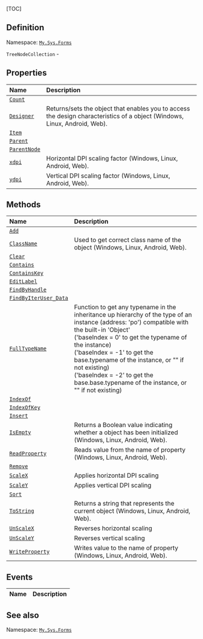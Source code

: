 [TOC]
## Definition
Namespace: [`My.Sys.Forms`](My.Sys.Forms.md)

`TreeNodeCollection` - 

## Properties
|Name|Description|
| :------------ | :------------ |
|[`Count`]("TreeNodeCollection.Count.md")||
|[`Designer`]("My.Sys.Object.Designer.md")|Returns/sets the object that enables you to access the design characteristics of a object (Windows, Linux, Android, Web).|
|[`Item`]("TreeNodeCollection.Item.md")||
|[`Parent`]("TreeNodeCollection.Parent.md")||
|[`ParentNode`]("TreeNodeCollection.ParentNode.md")||
|[`xdpi`]("My.Sys.Object.xdpi.md")|Horizontal DPI scaling factor (Windows, Linux, Android, Web).|
|[`ydpi`]("My.Sys.Object.ydpi.md")|Vertical DPI scaling factor (Windows, Linux, Android, Web).|

## Methods
|Name|Description|
| :------------ | :------------ |
|[`Add`]("TreeNodeCollection.Add.md")||
|[`ClassName`]("My.Sys.Object.ClassName.md")|Used to get correct class name of the object (Windows, Linux, Android, Web).|
|[`Clear`]("TreeNodeCollection.Clear.md")||
|[`Contains`]("TreeNodeCollection.Contains.md")||
|[`ContainsKey`]("TreeNodeCollection.ContainsKey.md")||
|[`EditLabel`]("TreeNodeCollection.EditLabel.md")||
|[`FindByHandle`]("TreeNodeCollection.FindByHandle.md")||
|[`FindByIterUser_Data`]("TreeNodeCollection.FindByIterUser_Data.md")||
|[`FullTypeName`]("My.Sys.Object.FullTypeName.md")|Function to get any typename in the inheritance up hierarchy of the type of an instance (address: 'po') compatible with the built-in 'Object' <br>  ('baseIndex =  0' to get the typename of the instance) <br>  ('baseIndex = -1' to get the base.typename of the instance, or "" if not existing) <br>  ('baseIndex = -2' to get the base.base.typename of the instance, or "" if not existing)|
|[`IndexOf`]("TreeNodeCollection.IndexOf.md")||
|[`IndexOfKey`]("TreeNodeCollection.IndexOfKey.md")||
|[`Insert`]("TreeNodeCollection.Insert.md")||
|[`IsEmpty`]("My.Sys.Object.IsEmpty.md")|Returns a Boolean value indicating whether a object has been initialized (Windows, Linux, Android, Web).|
|[`ReadProperty`]("My.Sys.Object.ReadProperty.md")|Reads value from the name of property (Windows, Linux, Android, Web).|
|[`Remove`]("TreeNodeCollection.Remove.md")||
|[`ScaleX`]("My.Sys.Object.ScaleX.md")|Applies horizontal DPI scaling|
|[`ScaleY`]("My.Sys.Object.ScaleY.md")|Applies vertical DPI scaling|
|[`Sort`]("TreeNodeCollection.Sort.md")||
|[`ToString`]("My.Sys.Object.ToString.md")|Returns a string that represents the current object (Windows, Linux, Android, Web).|
|[`UnScaleX`]("My.Sys.Object.UnScaleX.md")|Reverses horizontal scaling|
|[`UnScaleY`]("My.Sys.Object.UnScaleY.md")|Reverses vertical scaling|
|[`WriteProperty`]("My.Sys.Object.WriteProperty.md")|Writes value to the name of property (Windows, Linux, Android, Web).|
## Events
|Name|Description|
| :------------ | :------------ |
## See also
Namespace: [`My.Sys.Forms`](My.Sys.Forms.md)
